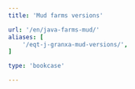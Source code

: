 ```yaml
---
title: 'Mud farms versions'

url: '/en/java-farms-mud/'
aliases: [
    '/eqt-j-granxa-mud-versions/',
]

type: 'bookcase'

---
```

